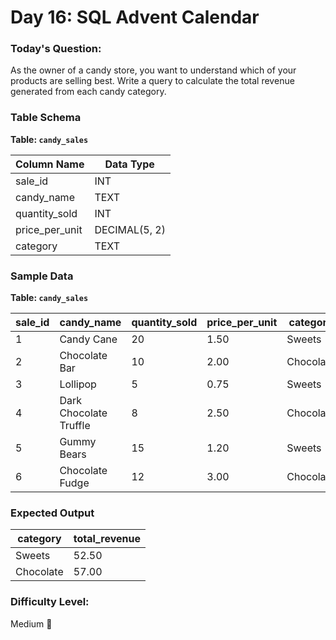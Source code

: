 # Day 16: SQL Advent Calendar

### Today's Question:
As the owner of a candy store, you want to understand which of your products are selling best. Write a query to calculate the total revenue generated from each candy category.

### Table Schema

**Table: `candy_sales`**

| Column Name     | Data Type   |
|----------------|-------------|
| sale_id         | INT         |
| candy_name      | TEXT        |
| quantity_sold   | INT         |
| price_per_unit  | DECIMAL(5, 2)|
| category        | TEXT        |

### Sample Data

**Table: `candy_sales`**

| sale_id         | candy_name          | quantity_sold | price_per_unit | category    |
|----------------|---------------------|---------------|----------------|-------------|
| 1               | Candy Cane          | 20            | 1.50           | Sweets      |
| 2               | Chocolate Bar       | 10            | 2.00           | Chocolate   |
| 3               | Lollipop            | 5             | 0.75           | Sweets      |
| 4               | Dark Chocolate Truffle | 8         | 2.50           | Chocolate   |
| 5               | Gummy Bears         | 15            | 1.20           | Sweets      |
| 6               | Chocolate Fudge     | 12            | 3.00           | Chocolate   |

### Expected Output

| category    | total_revenue |
|-------------|---------------|
| Sweets      | 52.50         |
| Chocolate   | 57.00         |

### Difficulty Level:
Medium 🎄
